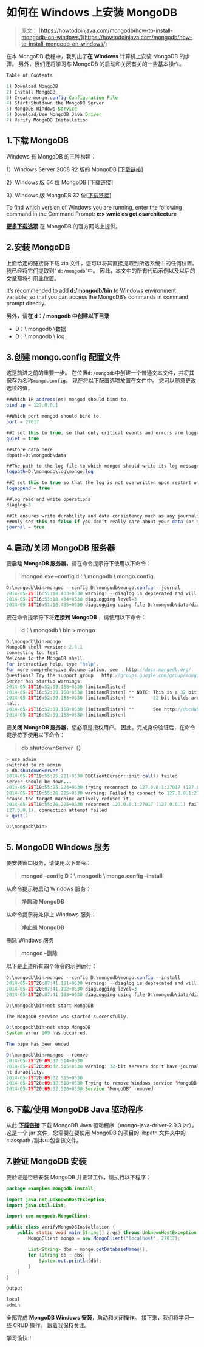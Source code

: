# 如何在 Windows 上安装 MongoDB

> 原文： [https://howtodoinjava.com/mongodb/how-to-install-mongodb-on-windows/](https://howtodoinjava.com/mongodb/how-to-install-mongodb-on-windows/)

在本 MongoDB 教程中，我列出了**在 Windows** 计算机上安装 MongoDB 的步骤。 另外，我们还将学习与 MongoDB 的启动和关闭有关的一些基本操作。

```java
Table of Contents

1) Download MongoDB
2) Install MongoDB
3) Create mongo.config Configuration File
4) Start/Shutdown the MongoDB Server
5) MongoDB Windows Service
6) Download/Use MongoDB Java Driver
7) Verify MongoDB Installation
```

## 1.下载 MongoDB

Windows 有 MongoDB 的三种构建：

1）Windows Server 2008 R2 版的 MongoDB [[下载链接](https://fastdl.mongodb.org/win32/mongodb-win32-x86_64-2008plus-2.6.1.zip "download mongodb for windows server 2008")]

2）Windows 版 64 位 MongoDB [[下载链接](https://fastdl.mongodb.org/win32/mongodb-win32-x86_64-2.6.1.zip "Download mongodb for windows 64 bit")]

3）Windows 版 MongoDB 32 位[[下载链接](https://fastdl.mongodb.org/win32/mongodb-win32-i386-2.6.1.zip "Download mongodb for windows 32 bit")]

To find which version of Windows you are running, enter the following command in the Command Prompt:
**c:\> wmic os get osarchitecture**

[**更多下载选项**](https://www.mongodb.org/downloads "MongoDB downloads") 在 MongoDB 的官方网站上提供。

## 2.安装 MongoDB

上面给定的链接将下载 zip 文件，您可以将其直接提取到所选系统中的任何位置。 我已经将它们提取到“ `d:/mongodb`”中。 因此，本文中的所有代码示例以及以后的文章都将引用此位置。

It’s recommended to add **d:/mongodb/bin** to Windows environment variable, so that you can access the MongoDB’s commands in command prompt directly.

另外，请**在 d：/ mongodb 中创建以下目录**

*   D：\ mongodb \数据
*   D：\ mongodb \ log

## 3.创建 mongo.config 配置文件

这是前进之前的重要一步。 在位置`d:/mongodb`中创建一个普通文本文件，并将其保存为名称`mongo.config`。
现在将以下配置选项放置在文件中。 您可以随意更改选项的值。

```java
##Which IP address(es) mongod should bind to. 
bind_ip = 127.0.0.1

##Which port mongod should bind to.
port = 27017

##I set this to true, so that only critical events and errors are logged.
quiet = true

##store data here
dbpath=D:\mongodb\data

##The path to the log file to which mongod should write its log messages.
logpath=D:\mongodb\log\mongo.log

##I set this to true so that the log is not overwritten upon restart of mongod.
logappend = true

##log read and write operations
diaglog=3

##It ensures write durability and data consistency much as any journaling scheme would be expected to do. 
##Only set this to false if you don’t really care about your data (or more so, the loss of it).
journal = true

```

## 4.启动/关闭 MongoDB 服务器

要**启动 MongoDB 服务器**，请在命令提示符下使用以下命令：

> **mongod.exe –config d：\ mongodb \ mongo.config**

```java
D:\mongodb\bin>mongod --config D:\mongodb\mongo.config --journal
2014-05-25T16:51:18.433+0530 warning: --diaglog is deprecated and will be removed in a future release
2014-05-25T16:51:18.434+0530 diagLogging level=3
2014-05-25T16:51:18.435+0530 diagLogging using file D:\mongodb\data/diaglog.5381d22e

```

要在命令提示符下将**连接到 MongoDB** ，请使用以下命令：

> **d：\ mongodb \ bin > mongo**

```java
D:\mongodb\bin>mongo
MongoDB shell version: 2.6.1
connecting to: test
Welcome to the MongoDB shell.
For interactive help, type "help".
For more comprehensive documentation, see   http://docs.mongodb.org/
Questions? Try the support group   http://groups.google.com/group/mongodb-user
Server has startup warnings:
2014-05-25T16:52:09.158+0530 [initandlisten]
2014-05-25T16:52:09.158+0530 [initandlisten] ** NOTE: This is a 32 bit MongoDB binary.
2014-05-25T16:52:09.158+0530 [initandlisten] **       32 bit builds are limited to less than 2GB of data (or less with --jour
nal).
2014-05-25T16:52:09.158+0530 [initandlisten] **       See http://dochub.mongodb.org/core/32bit
2014-05-25T16:52:09.158+0530 [initandlisten]

```

要**关闭 MongoDB 服务器**，您必须是授权用户。 因此，完成身份验证后，在命令提示符下使用以下命令：

> **db.shutdownServer（）**

```java
> use admin
switched to db admin
> db.shutdownServer()
2014-05-25T19:55:25.221+0530 DBClientCursor::init call() failed
server should be down...
2014-05-25T19:55:25.224+0530 trying reconnect to 127.0.0.1:27017 (127.0.0.1) failed
2014-05-25T19:55:26.225+0530 warning: Failed to connect to 127.0.0.1:27017, reason: errno:10061 No connection could be made b
ecause the target machine actively refused it.
2014-05-25T19:55:26.225+0530 reconnect 127.0.0.1:27017 (127.0.0.1) failed failed couldn't connect to server 127.0.0.1:27017 (
127.0.0.1), connection attempt failed
> quit()

D:\mongodb\bin>

```

## 5\. MongoDB Windows 服务

要安装窗口服务，请使用以下命令：

> **mongod –config D：\ mongodb \ mongo.config –install**

从命令提示符启动 Windows 服务：

> **净启动 MongoDB**

从命令提示符处停止 Windows 服务：

> **净止损 MongoDB**

删除 Windows 服务

> **mongod –删除**

以下是上述所有四个命令的示例运行：

```java
D:\mongodb\bin>mongod --config D:\mongodb\mongo.config --install
2014-05-25T20:07:41.191+0530 warning: --diaglog is deprecated and will be removed in a future release
2014-05-25T20:07:41.192+0530 diagLogging level=3
2014-05-25T20:07:41.193+0530 diagLogging using file D:\mongodb\data/diaglog.53820035

D:\mongodb\bin>net start MongoDB

The MongoDB service was started successfully.

D:\mongodb\bin>net stop MongoDB
System error 109 has occurred.

The pipe has been ended.

D:\mongodb\bin>mongod --remove
2014-05-25T20:09:32.514+0530
2014-05-25T20:09:32.515+0530 warning: 32-bit servers don't have journaling enabled by default. Please use --journal if you wa
nt durability.
2014-05-25T20:09:32.515+0530
2014-05-25T20:09:32.518+0530 Trying to remove Windows service 'MongoDB'
2014-05-25T20:09:32.520+0530 Service 'MongoDB' removed

```

## 6.下载/使用 MongoDB Java 驱动程序

从此 **[下载链接](http://central.maven.org/maven2/org/mongodb/mongo-java-driver/2.9.3/mongo-java-driver-2.9.3.jar "mongodb java driver download")** 下载 MongoDB Java 驱动程序（mongo-java-driver-2.9.3.jar）。 这是一个 jar 文件，您需要在要使用 MongoDB 的项目的 libpath 文件夹中的 classpath /副本中包含该文件。

## 7.验证 MongoDB 安装

要验证是否已安装 MongoDB 并正常工作，请执行以下程序：

```java
package examples.mongodb.install;

import java.net.UnknownHostException;
import java.util.List;

import com.mongodb.MongoClient;

public class VerifyMongoDBInstallation {
	public static void main(String[] args) throws UnknownHostException {
		MongoClient mongo = new MongoClient("localhost", 27017);

		List<String> dbs = mongo.getDatabaseNames();
		for (String db : dbs) {
			System.out.println(db);
		}
	}
}

Output:

local
admin

```

全部完成 **MongoDB Windows 安装**，启动和关闭操作。 接下来，我们将学习一些 CRUD 操作。 跟着我保持关注。

学习愉快！